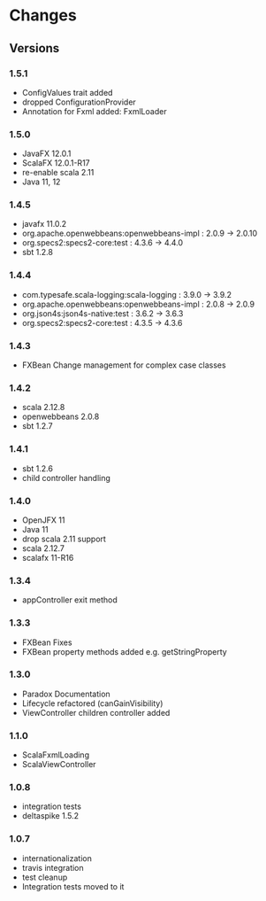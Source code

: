 # Changes #

## Versions

### 1.5.1
* ConfigValues trait added
* dropped ConfigurationProvider
* Annotation for Fxml added: FxmlLoader

### 1.5.0
* JavaFX 12.0.1
* ScalaFX 12.0.1-R17
* re-enable scala 2.11
* Java 11, 12

### 1.4.5
* javafx 11.0.2
* org.apache.openwebbeans:openwebbeans-impl : 2.0.9 -> 2.0.10
* org.specs2:specs2-core:test               : 4.3.6 -> 4.4.0
* sbt 1.2.8


### 1.4.4

* com.typesafe.scala-logging:scala-logging  : 3.9.0 -> 3.9.2
* org.apache.openwebbeans:openwebbeans-impl : 2.0.8 -> 2.0.9
* org.json4s:json4s-native:test             : 3.6.2 -> 3.6.3
* org.specs2:specs2-core:test               : 4.3.5 -> 4.3.6

### 1.4.3
* FXBean Change management for complex case classes

### 1.4.2
* scala 2.12.8
* openwebbeans 2.0.8
* sbt 1.2.7

### 1.4.1
* sbt 1.2.6
* child controller handling

### 1.4.0
* OpenJFX 11
* Java 11
* drop scala 2.11 support
* scala 2.12.7
* scalafx 11-R16

### 1.3.4

* appController exit method


### 1.3.3

* FXBean Fixes
* FXBean property methods added e.g. getStringProperty


### 1.3.0

* Paradox Documentation
* Lifecycle refactored (canGainVisibility)
* ViewController children controller added


### 1.1.0

* ScalaFxmlLoading
* ScalaViewController

### 1.0.8

* integration tests
* deltaspike 1.5.2

### 1.0.7

* internationalization
* travis integration
* test cleanup
* Integration tests moved to it

